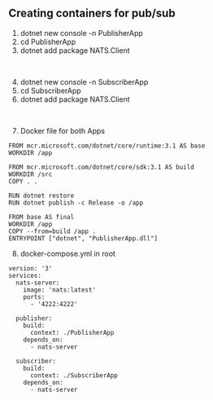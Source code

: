 ## Creating containers for pub/sub
1. dotnet new console -n PublisherApp
2. cd PublisherApp
3. dotnet add package NATS.Client

<br>

4. dotnet new console -n SubscriberApp
5. cd SubscriberApp
6. dotnet add package NATS.Client

<br>

7. Docker file for both Apps
```
FROM mcr.microsoft.com/dotnet/core/runtime:3.1 AS base
WORKDIR /app

FROM mcr.microsoft.com/dotnet/core/sdk:3.1 AS build
WORKDIR /src
COPY . .

RUN dotnet restore
RUN dotnet publish -c Release -o /app

FROM base AS final
WORKDIR /app
COPY --from=build /app .
ENTRYPOINT ["dotnet", "PublisherApp.dll"]
```

8. docker-compose.yml in root
```
version: '3'
services:
  nats-server:
    image: 'nats:latest'
    ports:
      - '4222:4222'

  publisher:
    build:
      context: ./PublisherApp
    depends_on:
      - nats-server

  subscriber:
    build:
      context: ./SubscriberApp
    depends_on:
      - nats-server
```
